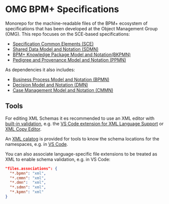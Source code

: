# OMG BPM+ Specifications
Monorepo for the machine-readable files of the BPM+ ecosystem of specifications
that has been developed at the Object Management Group (OMG).
This repo focuses on the SCE-based specifications:

* [Specification Common Elements (SCE)](https://www.omg.org/spec/SCE)
* [Shared Data Model and Notation (SDMN)](https://www.omg.org/spec/SDMN)
* [BPM+ Knowledge Package Model and Notation(BKPMN)](https://www.omg.org/spec/BKPMN)
* [Pedigree and Provenance Model and Notation (PPMN)](https://www.omg.org/techprocess/meetings/schedule/PPMN_RFP.html)

As dependencies it also includes:

* [Business Process Model and Notation (BPMN)](https://www.omg.org/spec/BPMN)
* [Decision Model and Notation (DMN)](https://www.omg.org/spec/DMN)
* [Case Management Model and Notation (CMMN)](https://www.omg.org/spec/CMMN)

## Tools
For editing XML Schemas it es recommended to use an XML editor with [built-in validation](https://github.com/redhat-developer/vscode-xml/blob/master/docs/Validation.md#validation-with-xsd-grammar),
e.g. the [VS Code extension for XML Language Support](https://marketplace.visualstudio.com/items?itemName=redhat.vscode-xml)
or [XML Copy Editor](https://xml-copy-editor.sourceforge.io/).

An [XML calatog](catalog.xml) is provided for tools to know the schema locations for the namespaces, e.g. in [VS Code](https://github.com/redhat-developer/vscode-xml/blob/master/docs/Validation.md#xml-catalog-with-xsd).

You can also associate language-specific file extensions to be treated as XML to enable schema validation, e.g. in VS Code:
```json
"files.associations": {
  "*.bpmn": "xml",
  "*.cmmn": "xml",
  "*.dmn":  "xml",
  "*.sdmn": "xml",
  "*.kpmn": "xml"
}
```